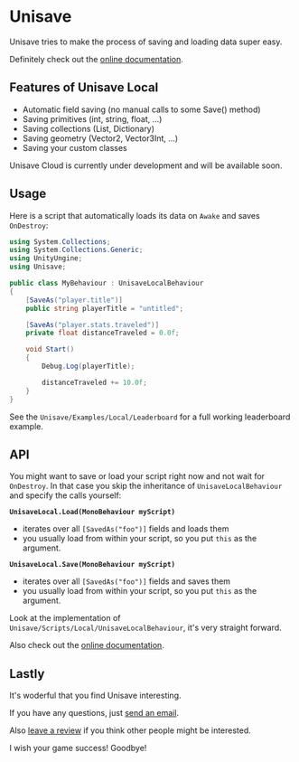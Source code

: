 Unisave
=======

Unisave tries to make the process of saving and loading data super easy.

Definitely check out the [online documentation](https://github.com/Jirka-Mayer/UnisaveDocs).


## Features of Unisave Local

- Automatic field saving (no manual calls to some Save() method)
- Saving primitives (int, string, float, ...)
- Saving collections (List, Dictionary)
- Saving geometry (Vector2, Vector3Int, ...)
- Saving your custom classes

Unisave Cloud is currently under development and will be available soon.


## Usage

Here is a script that automatically loads its data on `Awake` and saves `OnDestroy`:

```cs
using System.Collections;
using System.Collections.Generic;
using UnityUngine;
using Unisave;

public class MyBehaviour : UnisaveLocalBehaviour
{
    [SaveAs("player.title")]
    public string playerTitle = "untitled";

    [SaveAs("player.stats.traveled")]
    private float distanceTraveled = 0.0f;

    void Start()
    {
        Debug.Log(playerTitle);

        distanceTraveled += 10.0f;
    }
}
```

See the `Unisave/Examples/Local/Leaderboard` for a full working leaderboard example.


## API

You might want to save or load your script right now and not wait for `OnDestroy`. In that case you skip the inheritance of `UnisaveLocalBehaviour` and specify the calls yourself:

**`UnisaveLocal.Load(MonoBehaviour myScript)`**

- iterates over all `[SavedAs("foo")]` fields and loads them
- you usually load from within your script, so you put `this` as the argument.

**`UnisaveLocal.Save(MonoBehaviour myScript)`**

- iterates over all `[SavedAs("foo")]` fields and saves them
- you usually load from within your script, so you put `this` as the argument.

Look at the implementation of `Unisave/Scripts/Local/UnisaveLocalBehaviour`, it's very straight forward.

Also check out the [online documentation](https://github.com/Jirka-Mayer/UnisaveDocs).


## Lastly

It's woderful that you find Unisave interesting.

If you have any questions, just [send an email](mailto:jirkamayer97@gmail.com).

Also [leave a review](https://assetstore.unity.com/packages/slug/142705) if you think other people might be interested.

I wish your game success! Goodbye!
